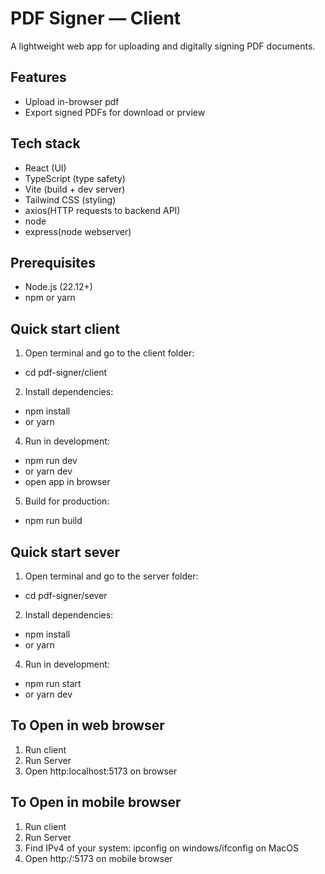 # PDF Signer — Client

A lightweight web app for uploading and digitally signing PDF documents.

## Features
- Upload in-browser pdf
- Export signed PDFs for download or prview

## Tech stack
- React (UI)
- TypeScript (type safety)
- Vite (build + dev server)
- Tailwind CSS (styling)
- axios(HTTP requests to backend API)
- node
- express(node webserver)

## Prerequisites
- Node.js (22.12+)
- npm or yarn

## Quick start client
1. Open terminal and go to the client folder:
  - cd pdf-signer/client
2. Install dependencies:
  - npm install
  - or yarn
4. Run in development:
  - npm run dev 
  - or yarn dev
  - open app in browser
5. Build for production:
  - npm run build

## Quick start sever
1. Open terminal and go to the server folder:
  - cd pdf-signer/sever
2. Install dependencies:
  - npm install
  - or yarn
4. Run in development:
  - npm run start 
  - or yarn dev


## To Open in web browser
1. Run client
2. Run Server
3. Open http:localhost:5173 on browser

## To Open in mobile browser
1. Run client
2. Run Server
3. Find IPv4 of your system: ipconfig on windows/ifconfig on MacOS
3. Open http:/<IP>:5173 on mobile browser